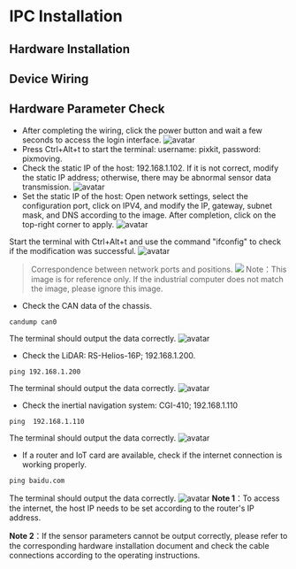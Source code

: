 # IPC Installation
## Hardware Installation
## Device Wiring
## Hardware Parameter Check
- After completing the wiring, click the power button and wait a few seconds to access the login interface.
    ![avatar](./image/IPC_picture/Snipaste_2023-04-28_13-59-54.png)
- Press Ctrl+Alt+t to start the terminal: username: pixkit, password: pixmoving.
- Check the static IP of the host: 192.168.1.102. If it is not correct, modify the static IP address; otherwise, there may be abnormal sensor data transmission.
    ![avatar](./image/IPC_picture/Snipaste_2023-04-28_14-05-45.png)
- Set the static IP of the host: Open network settings, select the configuration port, click on IPV4, and modify the IP, gateway, subnet mask, and DNS according to the image. After completion, click on the top-right corner to apply.
    ![avatar](./image/IPC_picture/Snipaste_2023-05-18_12-28-11.png)


Start the terminal with Ctrl+Alt+t and use the command "ifconfig" to check if the modification was successful.
    ![avatar](./image/IPC_picture/ifconfig.png)

> Correspondence between network ports and positions.
    ![](./image/IPC_picture/network_port_position.jpg)
Note：This image is for reference only. If the industrial computer does not match the image, please ignore this image.

- Check the CAN data of the chassis.
```shell
candump can0
```
The terminal should output the data correctly.
    ![avatar](./image/IPC_picture/can-en.png)

- Check the LiDAR: RS-Helios-16P; 192.168.1.200.
```shell
ping 192.168.1.200
```
The terminal should output the data correctly.
    ![avatar](./image/IPC_picture/lidar-en.png)

- Check the inertial navigation system: CGI-410; 192.168.1.110
```shell
ping  192.168.1.110
```
The terminal should output the data correctly.
    ![avatar](./image/IPC_picture/CGI-en.png)

- If a router and IoT card are available, check if the internet connection is working properly.
```shell
ping baidu.com
```
The terminal should output the data correctly.
    ![avatar](./image/IPC_picture/network_en.png)
**Note 1**：To access the internet, the host IP needs to be set according to the router's IP address.

**Note 2**：If the sensor parameters cannot be output correctly, please refer to the corresponding hardware installation document and check the cable connections according to the operating instructions.